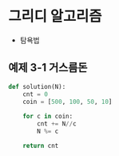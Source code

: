 # 그리디 알고리즘
* 탐욕법

## 예제 3-1 거스름돈
```python
def solution(N):
    cnt = 0
    coin = [500, 100, 50, 10]
    
    for c in coin:
        cnt += N//c
        N %= c

    return cnt
```